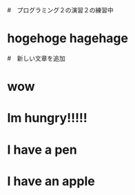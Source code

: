#　プログラミング２の演習２の練習中
# hogehoge hagehage
#　新しい文章を追加
# wow
# Im hungry!!!!!
# I have a pen
# I have an apple